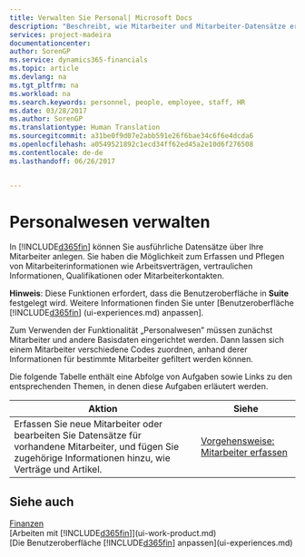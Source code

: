 ```yaml
---
title: Verwalten Sie Personal| Microsoft Docs
description: "Beschreibt, wie Mitarbeiter und Mitarbeiter-Datensätze erfasst und Fehlzeiten analysiert werden."
services: project-madeira
documentationcenter: 
author: SorenGP
ms.service: dynamics365-financials
ms.topic: article
ms.devlang: na
ms.tgt_pltfrm: na
ms.workload: na
ms.search.keywords: personnel, people, employee, staff, HR
ms.date: 03/28/2017
ms.author: SorenGP
ms.translationtype: Human Translation
ms.sourcegitcommit: a31be0f9d07e2abb591e26f6bae34c6f6e4dcda6
ms.openlocfilehash: a0549521892c1ecd34ff62ed45a2e10d6f276508
ms.contentlocale: de-de
ms.lasthandoff: 06/26/2017


---
```

# Personalwesen verwalten
<a id="manage-human-resources" class="xliff"></a>
In [!INCLUDE[d365fin](includes/d365fin_md.md)] können Sie ausführliche Datensätze über Ihre Mitarbeiter anlegen. Sie haben die Möglichkeit zum Erfassen und Pflegen von Mitarbeiterinformationen wie Arbeitsverträgen, vertraulichen Informationen, Qualifikationen oder Mitarbeiterkontakten.

**Hinweis**: Diese Funktionen erfordert, dass die Benutzeroberfläche in **Suite** festgelegt wird. Weitere Informationen finden Sie unter [Benutzeroberfläche [!INCLUDE[d365fin](includes/d365fin_md.md)] (ui-experiences.md) anpassen].

Zum Verwenden der Funktionalität „Personalwesen” müssen zunächst Mitarbeiter und andere Basisdaten eingerichtet werden. Dann lassen sich einem Mitarbeiter verschiedene Codes zuordnen, anhand derer Informationen für bestimmte Mitarbeiter gefiltert werden können.

Die folgende Tabelle enthält eine Abfolge von Aufgaben sowie Links zu den entsprechenden Themen, in denen diese Aufgaben erläutert werden.

| Aktion | Siehe |
| --- | --- |
| Erfassen Sie neue Mitarbeiter oder bearbeiten Sie Datensätze für vorhandene Mitarbeiter, und fügen Sie zugehörige Informationen hinzu, wie Verträge und Artikel. |[Vorgehensweise: Mitarbeiter erfassen](hr-how-register-employees.md) |

## Siehe auch
<a id="see-also" class="xliff"></a>
[Finanzen](finance.md)  
[Arbeiten mit [!INCLUDE[d365fin](includes/d365fin_md.md)]](ui-work-product.md)  
[Die Benutzeroberfläche [!INCLUDE[d365fin](includes/d365fin_md.md)] anpassen](ui-experiences.md)        

